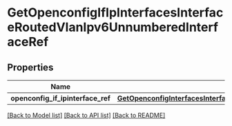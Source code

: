 # GetOpenconfigIfIpInterfacesInterfaceRoutedVlanIpv6UnnumberedInterfaceRef

## Properties
Name | Type | Description | Notes
------------ | ------------- | ------------- | -------------
**openconfig_if_ipinterface_ref** | [**GetOpenconfigInterfacesInterfacesOpenconfiginterfacesinterfacesSubinterfacesOpenconfigifipipv4UnnumberedInterfaceref**](GetOpenconfigInterfacesInterfacesOpenconfiginterfacesinterfacesSubinterfacesOpenconfigifipipv4UnnumberedInterfaceref.md) |  | [optional] 

[[Back to Model list]](../README.md#documentation-for-models) [[Back to API list]](../README.md#documentation-for-api-endpoints) [[Back to README]](../README.md)


